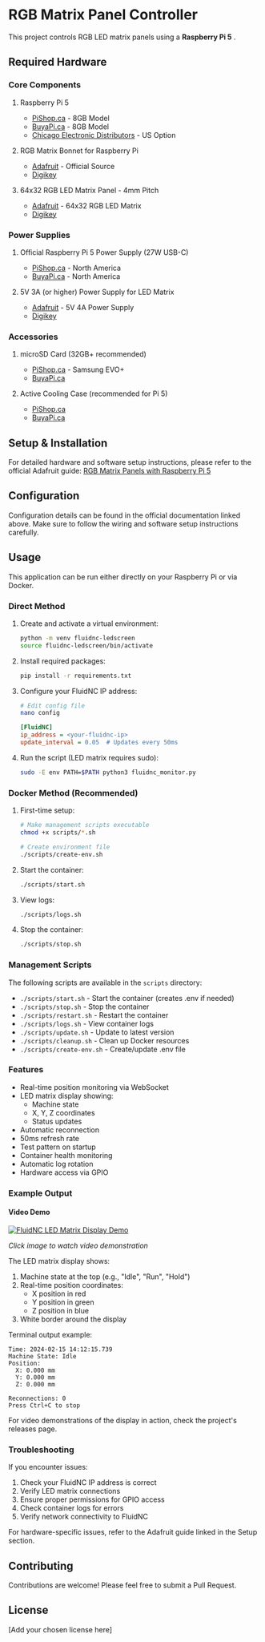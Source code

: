 # RGB Matrix Panel Controller

This project controls RGB LED matrix panels using a **__Raspberry Pi 5__** .

## Required Hardware

### Core Components
1. Raspberry Pi 5
   - [PiShop.ca](https://www.pishop.ca/product/raspberry-pi-5-8gb/) - 8GB Model
   - [BuyaPi.ca](https://buyapi.ca/product/raspberry-pi-5-8gb/) - 8GB Model
   - [Chicago Electronic Distributors](https://chicagodist.com/products/raspberry-pi-5) - US Option

2. RGB Matrix Bonnet for Raspberry Pi
   - [Adafruit](https://www.adafruit.com/product/3211) - Official Source
   - [Digikey](https://www.digikey.com/en/products/detail/adafruit-industries-llc/3211/6580122)

3. 64x32 RGB LED Matrix Panel - 4mm Pitch
   - [Adafruit](https://www.adafruit.com/product/2278) - 64x32 RGB LED Matrix
   - [Digikey](https://www.digikey.com/en/products/detail/adafruit-industries-llc/2278/5356253)

### Power Supplies
1. Official Raspberry Pi 5 Power Supply (27W USB-C)
   - [PiShop.ca](https://www.pishop.ca/product/raspberry-pi-5-27w-psu-white-na/) - North America
   - [BuyaPi.ca](https://buyapi.ca/product/raspberry-pi-5-27w-power-supply-white-na/) - North America

2. 5V 3A (or higher) Power Supply for LED Matrix
   - [Adafruit](https://www.adafruit.com/product/1466) - 5V 4A Power Supply
   - [Digikey](https://www.digikey.com/en/products/detail/mean-well-usa-inc/GST25U05-P1J/7703710)

### Accessories
1. microSD Card (32GB+ recommended)
   - [PiShop.ca](https://www.pishop.ca/product/samsung-evo-plus-32gb-microsd-card-with-adapter/) - Samsung EVO+
   - [BuyaPi.ca](https://buyapi.ca/product/samsung-evo-plus-32gb-microsdhc-with-adapter-100mb-s/)

2. Active Cooling Case (recommended for Pi 5)
   - [PiShop.ca](https://www.pishop.ca/product/raspberry-pi-5-active-cooling-case/)
   - [BuyaPi.ca](https://buyapi.ca/product/raspberry-pi-5-active-cooling-case/)

## Setup & Installation

For detailed hardware and software setup instructions, please refer to the official Adafruit guide:
[RGB Matrix Panels with Raspberry Pi 5](https://learn.adafruit.com/rgb-matrix-panels-with-raspberry-pi-5)

## Configuration

Configuration details can be found in the official documentation linked above. Make sure to follow the wiring and software setup instructions carefully.

## Usage

This application can be run either directly on your Raspberry Pi or via Docker.

### Direct Method

1. Create and activate a virtual environment:
   ```bash
   python -m venv fluidnc-ledscreen
   source fluidnc-ledscreen/bin/activate
   ```

2. Install required packages:
   ```bash
   pip install -r requirements.txt
   ```

3. Configure your FluidNC IP address:
   ```bash
   # Edit config file
   nano config
   ```
   ```ini
   [FluidNC]
   ip_address = <your-fluidnc-ip>
   update_interval = 0.05  # Updates every 50ms
   ```

4. Run the script (LED matrix requires sudo):
   ```bash
   sudo -E env PATH=$PATH python3 fluidnc_monitor.py
   ```

### Docker Method (Recommended)

1. First-time setup:
   ```bash
   # Make management scripts executable
   chmod +x scripts/*.sh

   # Create environment file
   ./scripts/create-env.sh
   ```

2. Start the container:
   ```bash
   ./scripts/start.sh
   ```

3. View logs:
   ```bash
   ./scripts/logs.sh
   ```

4. Stop the container:
   ```bash
   ./scripts/stop.sh
   ```

### Management Scripts

The following scripts are available in the `scripts` directory:

- `./scripts/start.sh` - Start the container (creates .env if needed)
- `./scripts/stop.sh` - Stop the container
- `./scripts/restart.sh` - Restart the container
- `./scripts/logs.sh` - View container logs
- `./scripts/update.sh` - Update to latest version
- `./scripts/cleanup.sh` - Clean up Docker resources
- `./scripts/create-env.sh` - Create/update .env file

### Features

- Real-time position monitoring via WebSocket
- LED matrix display showing:
  - Machine state
  - X, Y, Z coordinates
  - Status updates
- Automatic reconnection
- 50ms refresh rate
- Test pattern on startup
- Container health monitoring
- Automatic log rotation
- Hardware access via GPIO

### Example Output

#### Video Demo
[![FluidNC LED Matrix Display Demo](https://img.youtube.com/vi/jGGGwgc2lLE/0.jpg)](https://youtu.be/jGGGwgc2lLE)

*Click image to watch video demonstration*

The LED matrix display shows:
1. Machine state at the top (e.g., "Idle", "Run", "Hold")
2. Real-time position coordinates:
   - X position in red
   - Y position in green
   - Z position in blue
3. White border around the display

Terminal output example:
```
Time: 2024-02-15 14:12:15.739
Machine State: Idle
Position:
  X: 0.000 mm
  Y: 0.000 mm
  Z: 0.000 mm

Reconnections: 0
Press Ctrl+C to stop
```

For video demonstrations of the display in action, check the project's releases page.

### Troubleshooting

If you encounter issues:
1. Check your FluidNC IP address is correct
2. Verify LED matrix connections
3. Ensure proper permissions for GPIO access
4. Check container logs for errors
5. Verify network connectivity to FluidNC

For hardware-specific issues, refer to the Adafruit guide linked in the Setup section.

## Contributing

Contributions are welcome! Please feel free to submit a Pull Request.

## License

[Add your chosen license here] 
